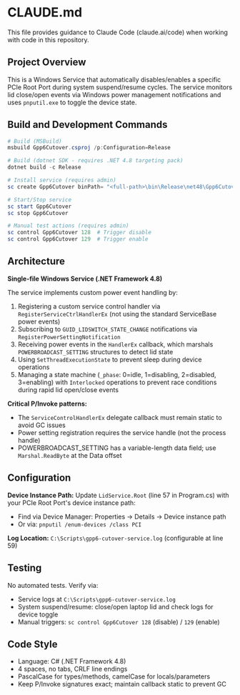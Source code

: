 # CLAUDE.md

This file provides guidance to Claude Code (claude.ai/code) when working with code in this repository.

## Project Overview

This is a Windows Service that automatically disables/enables a specific PCIe Root Port during system suspend/resume cycles. The service monitors lid close/open events via Windows power management notifications and uses `pnputil.exe` to toggle the device state.

## Build and Development Commands

```powershell
# Build (MSBuild)
msbuild Gpp6Cutover.csproj /p:Configuration=Release

# Build (dotnet SDK - requires .NET 4.8 targeting pack)
dotnet build -c Release

# Install service (requires admin)
sc create Gpp6Cutover binPath= "<full-path>\bin\Release\net48\Gpp6Cutover.exe" start= auto

# Start/Stop service
sc start Gpp6Cutover
sc stop Gpp6Cutover

# Manual test actions (requires admin)
sc control Gpp6Cutover 128  # Trigger disable
sc control Gpp6Cutover 129  # Trigger enable
```

## Architecture

**Single-file Windows Service (.NET Framework 4.8)**

The service implements custom power event handling by:
1. Registering a custom service control handler via `RegisterServiceCtrlHandlerEx` (not using the standard ServiceBase power events)
2. Subscribing to `GUID_LIDSWITCH_STATE_CHANGE` notifications via `RegisterPowerSettingNotification`
3. Receiving power events in the `HandlerEx` callback, which marshals `POWERBROADCAST_SETTING` structures to detect lid state
4. Using `SetThreadExecutionState` to prevent sleep during device operations
5. Managing a state machine (`_phase`: 0=idle, 1=disabling, 2=disabled, 3=enabling) with `Interlocked` operations to prevent race conditions during rapid lid open/close events

**Critical P/Invoke patterns:**
- The `ServiceControlHandlerEx` delegate callback must remain static to avoid GC issues
- Power setting registration requires the service handle (not the process handle)
- POWERBROADCAST_SETTING has a variable-length data field; use `Marshal.ReadByte` at the Data offset

## Configuration

**Device Instance Path:** Update `LidService.Root` (line 57 in Program.cs) with your PCIe Root Port's device instance path:
- Find via Device Manager: Properties → Details → Device instance path
- Or via: `pnputil /enum-devices /class PCI`

**Log Location:** `C:\Scripts\gpp6-cutover-service.log` (configurable at line 59)

## Testing

No automated tests. Verify via:
- Service logs at `C:\Scripts\gpp6-cutover-service.log`
- System suspend/resume: close/open laptop lid and check logs for device toggle
- Manual triggers: `sc control Gpp6Cutover 128` (disable) / `129` (enable)

## Code Style

- Language: C# (.NET Framework 4.8)
- 4 spaces, no tabs, CRLF line endings
- PascalCase for types/methods, camelCase for locals/parameters
- Keep P/Invoke signatures exact; maintain callback static to prevent GC

